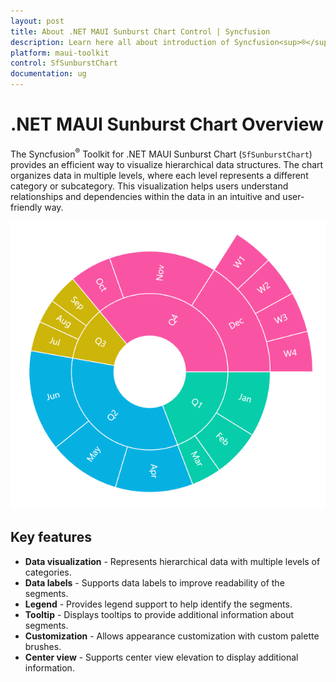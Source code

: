 ```yaml
---
layout: post
title: About .NET MAUI Sunburst Chart Control | Syncfusion
description: Learn here all about introduction of Syncfusion<sup>®</sup> .NET MAUI SunburstChart control with key features and more
platform: maui-toolkit
control: SfSunburstChart
documentation: ug
---
```


# .NET MAUI Sunburst Chart Overview

The Syncfusion<sup>®</sup> Toolkit for .NET MAUI Sunburst Chart (`SfSunburstChart`) provides an efficient way to visualize hierarchical data structures. The chart organizes data in multiple levels, where each level represents a different category or subcategory. This visualization helps users understand relationships and dependencies within the data in an intuitive and user-friendly way.

![Overview of MAUI Sunburst Chart.](Overview_image/Overview_Image.png)

## Key features

* **Data visualization** - Represents hierarchical data with multiple levels of categories.
* **Data labels** - Supports data labels to improve readability of the segments.
* **Legend** - Provides legend support to help identify the segments.
* **Tooltip** - Displays tooltips to provide additional information about segments.
* **Customization** - Allows appearance customization with custom palette brushes.
* **Center view** - Supports center view elevation to display additional information.
